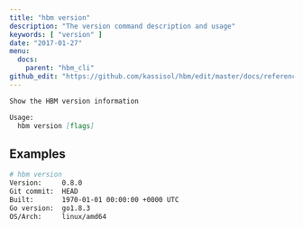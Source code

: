 ```yaml
---
title: "hbm version"
description: "The version command description and usage"
keywords: [ "version" ]
date: "2017-01-27"
menu:
  docs:
    parent: "hbm_cli"
github_edit: "https://github.com/kassisol/hbm/edit/master/docs/reference/commandline/version.md"
---
```


```markdown
Show the HBM version information

Usage:
  hbm version [flags]
```

## Examples

```bash
# hbm version
Version:     0.8.0
Git commit:  HEAD
Built:       1970-01-01 00:00:00 +0000 UTC
Go version:  go1.8.3
OS/Arch:     linux/amd64
```
